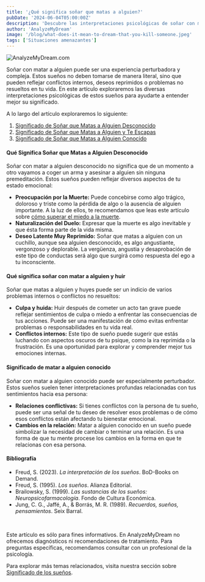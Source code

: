 ```yaml
---
title: '¿Qué significa soñar que matas a alguien?'
pubDate: '2024-06-04T05:00:00Z'
description: 'Descubre las interpretaciones psicológicas de soñar con matar a alguien, y lo que estos sueños pueden reflejar sobre tu estado emocional.'
author: 'AnalyzeMyDream'
image: '/blog/what-does-it-mean-to-dream-that-you-kill-someone.jpeg'
tags: ['Situaciones amenazantes']
---
```


![AnalyzeMyDream.com](/blog/what-does-it-mean-to-dream-that-you-kill-someone.jpeg)

Soñar con matar a alguien puede ser una experiencia perturbadora y compleja. Estos sueños no deben tomarse de manera literal, sino que pueden reflejar conflictos internos, deseos reprimidos o problemas no resueltos en tu vida. En este artículo exploraremos las diversas interpretaciones psicológicas de estos sueños para ayudarte a entender mejor su significado.

A lo largo del artículo exploraremos lo siguiente:

1. [Significado de Soñar que Matas a Alguien Desconocido](#que-significa-soñar-que-matas-a-alguien-desconocido)
2. [Significado de Soñar que Matas a Alguien y Te Escapas](#que-significa-soñar-que-matas-a-alguien-y-te-escapas)
3. [Significado de Soñar que Matas a Alguien Conocido](#que-significa-soñar-que-matas-a-alguien-conocido)

#### Qué Significa Soñar que Matas a Alguien Desconocido

Soñar con matar a alguien desconocido no significa que de un momento a otro vayamos a coger un arma y asesinar a alguien sin ninguna premeditación. Estos sueños pueden reflejar diversos aspectos de tu estado emocional:

- **Preocupación por la Muerte:** Puede concebirse como algo trágico, doloroso y triste como la pérdida de algo o la ausencia de alguien importante. A la luz de ellos, te recomendamos que leas este artículo sobre [cómo superar el miedo a la muerte](#como-superar-el-miedo-a-la-muerte).
- **Naturalización del Duelo:** Expresar que la muerte es algo inevitable y que ésta forma parte de la vida misma.
- **Deseo Latente Muy Reprimido:** Soñar que matas a alguien con un cuchillo, aunque sea alguien desconocido, es algo angustiante, vergonzoso y deplorable. La vergüenza, angustia y desaprobación de este tipo de conductas será algo que surgirá como respuesta del ego a tu inconsciente.

#### Qué significa soñar con matar a alguien y huir

Soñar que matas a alguien y huyes puede ser un indicio de varios problemas internos o conflictos no resueltos:

- **Culpa y huida:** Huir después de cometer un acto tan grave puede reflejar sentimientos de culpa o miedo a enfrentar las consecuencias de tus acciones. Puede ser una manifestación de cómo evitas enfrentar problemas o responsabilidades en tu vida real.
- **Conflictos internos:** Este tipo de sueño puede sugerir que estás luchando con aspectos oscuros de tu psique, como la ira reprimida o la frustración. Es una oportunidad para explorar y comprender mejor tus emociones internas.

#### Significado de matar a alguien conocido

Soñar con matar a alguien conocido puede ser especialmente perturbador. Estos sueños suelen tener interpretaciones profundas relacionadas con tus sentimientos hacia esa persona:

- **Relaciones conflictivas:** Si tienes conflictos con la persona de tu sueño, puede ser una señal de tu deseo de resolver esos problemas o de cómo esos conflictos están afectando tu bienestar emocional.
- **Cambios en la relación:** Matar a alguien conocido en un sueño puede simbolizar la necesidad de cambiar o terminar una relación. Es una forma de que tu mente procese los cambios en la forma en que te relacionas con esa persona.

#### Bibliografía

- Freud, S. (2023). *La interpretación de los sueños*. BoD-Books on Demand.
- Freud, S. (1995). *Los sueños*. Alianza Editorial.
- Brailowsky, S. (1999). *Las sustancias de los sueños: Neuropsicofarmacología*. Fondo de Cultura Económica.
- Jung, C. G., Jaffé, A., & Borrás, M. R. (1989). *Recuerdos, sueños, pensamientos*. Seix Barral.

<br>

Este artículo es sólo para fines informativos. En AnalyzeMyDream no ofrecemos diagnósticos ni recomendaciones de tratamiento. Para preguntas específicas, recomendamos consultar con un profesional de la psicología.

Para explorar más temas relacionados, visita nuestra sección sobre [Significado de los sueños](#).